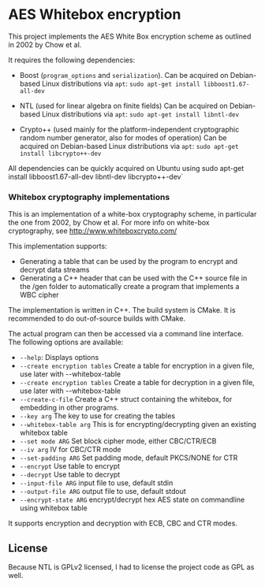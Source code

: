 # AES Whitebox encryption

This project implements the AES White Box encryption scheme as
outlined in 2002 by Chow et al.

It requires the following dependencies:

* Boost (`program_options` and `serialization`). 
  Can be acquired on Debian-based Linux distributions via `apt`:
  `sudo apt-get install libboost1.67-all-dev`

* NTL (used for linear algebra on finite fields)
  Can be acquired on Debian-based Linux distributions via `apt`:
  `sudo apt-get install libntl-dev`

* Crypto++ (used mainly for the platform-independent cryptographic random number
  generator, also for modes of operation)
  Can be acquired on Debian-based Linux distributions via `apt`:
  `sudo apt-get install libcrypto++-dev`

All dependencies can be quickly acquired on Ubuntu using
sudo apt-get install libboost1.67-all-dev libntl-dev libcrypto++-dev`

### Whitebox cryptography implementations

This is an implementation of a white-box cryptography scheme, in particular the
one from 2002, by Chow et al. For more info on white-box cryptography, see http://www.whiteboxcrypto.com/

This implementation supports:
* Generating a table that can be used by the program to encrypt and decrypt data streams
* Generating a C++ header that can be used with the C++ source file in the /gen
folder to automatically create a program that implements a WBC cipher


The implementation is written in C++.
The build system is CMake. It is recommended to do out-of-source
builds with CMake.

The actual program can then be accessed via a command line interface.
The following options are available:

* `--help`: Displays options
* `--create encryption tables` Create a table for encryption
  in a given file, use later with --whitebox-table
* `--create encryption tables` Create a table for decryption
  in a given file, use later with --whitebox-table
* `--create-c-file` Create a C++ struct containing the whitebox,
  for embedding in other programs.
* `--key arg` The key to use for creating the tables
* `--whitebox-table arg` This is for encrypting/decrypting
  given an existing whitebox table
* `--set mode ARG` Set block cipher mode, either CBC/CTR/ECB
* `--iv arg` IV for CBC/CTR mode
* `--set-padding ARG` Set padding mode, default PKCS/NONE for CTR
* `--encrypt` Use table to encrypt
* `--decrypt` Use table to decrypt
* `--input-file ARG` input file to use, default stdin
* `--output-file ARG` output file to use, default stdout
* `--encrypt-state ARG` encrypt/decrypt hex AES state on commandline using whitebox table


It supports encryption and decryption with ECB, CBC and CTR modes.

## License

Because NTL is GPLv2 licensed, I had to license the project code as GPL as well.

